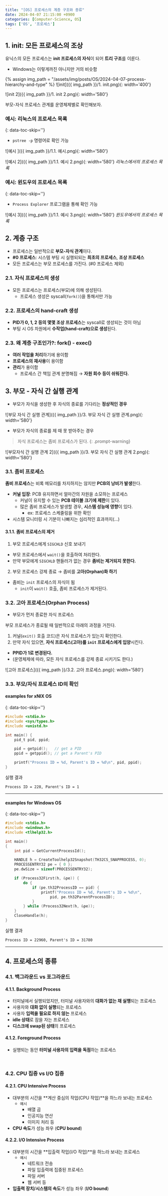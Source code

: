 ```yaml
---
title: "[OS] 프로세스의 계층 구조와 종류"
date: 2024-04-07 21:15:00 +0900
categories: [Computer-Science, OS]
tags: ['OS', '프로세스']
---
```




## 1. init: 모든 프로세스의 조상

유닉스의 모든 프로세스는 **init 프로세스의 자식**이 되어 **트리 구조**를 이룬다.
- Windows는 이렇게까진 아니지만 거의 비슷함

{% assign img_path = "/assets/img/posts/OS/2024-04-07-process-hierarchy-and-type" %}
![init]({{ img_path }}/1. init.png){: width='400'}

![init 2]({{ img_path }}/1. init 2.png){: width='580'}

부모-자식 프로세스 관계를 운영체제별로 확인해보자.

### **예시: 리눅스의 프로세스 목록**
{: data-toc-skip=''}

- `pstree -p` 명령어로 확인 가능

![예시 ]({{ img_path }}/1.1. 예시.png){: width='580'}

![예시 2]({{ img_path }}/1.1. 예시 2.png){: width='580'}
_리눅스에서의 프로세스 목록_

### **예시: 윈도우의 프로세스 목록**
{: data-toc-skip=''}

- `Process Explorer` 프로그램을 통해 확인 가능

![예시 3]({{ img_path }}/1.1. 예시 3.png){: width='580'}
_윈도우에서의 프로세스 목록_



## 2. 계층 구조

- 프로세스는 일반적으로 **부모-자식 관계**이다.
- **#0 프로세스**: 시스템 부팅 시 실행되되는 **최초의 프로세스**, **조상 프로세스**
- 모든 프로세스는 부모 프로세스를 가진다. (#0 프로세스 제외)

### 2.1. 자식 프로세스의 생성

- 모든 프로세스는 프로세스(부모)에 의해 생성된다.
  - 프로세스 생성은 syscall(`fork()`)을 통해서만 가능

### 2.2. 프로세스의 hand-craft 생성

- **PID가 0, 1, 2 등의 몇몇 조상 프로세스**는 syscall로 생성되는 것이 아님
- 부팅 시 OS 차원에서 **수작업(hand-craft)으로 생성**된다.

### 2.3. 왜 계층 구조인가?: fork() - exec()

- **여러 작업을 처리**하기에 용이함
- **프로세스의 재사용**이 용이함
- **관리**가 용이함
  - 프로세스 간 책임 관계 분명해짐 → **자원 회수 등이 쉬워진다.**



## 3. 부모 - 자식 간 실행 관계

- 부모가 자식을 생성한 후 자식의 종료를 기다리는 **정상적인 경우**

![부모 자식 간 실행 관계]({{ img_path }}/3. 부모 자식 간 실행 관계.png){: width='580'}

- 부모가 자식의 종료를 제 때 못 받아주는 경우

> 자식 프로세스는 좀비 프로세스가 된다.
{: .prompt-warning}

![부모자식 간 실행 관계 2]({{ img_path }}/3. 부모 자식 간 실행 관계 2.png){: width='580'}

### 3.1. 좀비 프로세스

**좀비 프로세스**는 비록 메모리를 차지하지는 않지만 **PCB의 낭비가 발생**한다.

- **커널 입장**: PCB 유지하면서 얼마간의 자원을 소모하는 프로세스
  - 커널이 유지할 수 있는 **PCB 테이블 크기에 제한**이 있다.
  - 많은 좀비 프로세스가 발생할 경우, **시스템 성능에 영향**이 있다.
    - ex: 프로세스 스케줄링을 위한 확인
- 시스템 모니터링 시 기분이 나빠지는 심리적인 효과까지(...)

#### 3.1.1. 좀비 프로세스의 제거

1. 부모 프로세스에게 `SIGCHLD` 신호 보내기
  - 부모 프로세스에서 `wait()`을 호출하여 처리한다.
  - 만약 부모에게 `SIGCHLD` 핸들러가 없는 경우 **좀비는 제거되지 못한다.**
2. 부모 프로세스 강제 종료 → 좀비를 **고아(Orphan)화 하기**
  - 좀비는 `init` 프로세스의 자식이 됨
    - `init`이 `wait()` 호출, 좀비 프로세스가 제거된다.

### 3.2. 고아 프로세스(Orphan Process)

- 부모가 먼저 종료한 자식 프로세스

부모 프로세스가 종료될 때 일반적으로 아래의 과정을 거친다.

1. 커널(`exit()` 호출 코드)은 자식 프로세스가 있는지 확인한다.
2. 만약 자식 있으면, **자식 프로세스(고아)를 `init` 프로세스에게 입양**시킨다.
  - **PPID가 1로 변경된다.**
  - (운영체제에 따라, 모든 자식 프로세스를 강제 종료 시키기도 한다.)

![고아 프로세스]({{ img_path }}/3.2. 고아 프로세스.png){: width='580'}

### 3.3. 부모/자식 프로세스 ID의 확인

#### **examples for xNIX OS**
{: data-toc-skip=''}
```c
#include <stdio.h>
#include <sys/types.h>
#include <unistd.h>

int main() {
    pid_t pid, ppid;

    pid = getpid();   // get a PID
    ppid = getppid(); // get a Parent's PID

    printf("Process ID = %d, Parent's ID = %d\n", pid, ppid);
}
```

실행 결과
```terminal
Process ID = 228, Parent's ID = 1
```

---

#### **examples for Windows OS**
{: data-toc-skip=''}
```c
#include <stdio.h>
#include <windows.h>
#include <tlhelp32.h>

int main()
{
    int pid = GetCurrentProcessId();

    HANDLE h = CreateToolhelp32Snapshot(TH32CS_SNAPPROCESS, 0);
    PROCESSENTRY32 pe = { 0 };
    pe.dwSize = sizeof(PROCESSENTRY32);

    if (Process32First(h, &pe)) {
        do {
            if (pe.th32ProcessID == pid) {
                printf("Process ID = %d, Parent's ID = %d\n",
                    pid, pe.th32ParentProcessID);
            }
        } while (Process32Next(h, &pe));
    }
    CloseHandle(h);
}
```

실행 결과
```terminal
Process ID = 22960, Parent's ID = 31780
```

---



## 4. 프로세스의 종류

### 4.1. 백그라운드 vs 포그라운드

#### 4.1.1. Background Process

- 터미널에서 실행되었지만, 터미널 사용자와의 **대화가 없는 채 실행**되는 프로세스
- 사용자와 **대화 없이 실행**되는 프로세스
- 사용자 **입력을 필요로 하지 않는** 프로세스
- **idle 상태**로 잠을 자는 프로세스
- **디스크에 swap된 상태**의 프로세스

#### 4.1.2. Foreground Process

- 실행되는 동안 **터미널 사용자의 입력을 독점**하는 프로세스

<br>

### 4.2. CPU 집중 vs I/O 집중

#### 4.2.1. CPU Intensive Process

- 대부분의 시간을 **계산 중심의 작업(CPU 작업)**을 하느라 보내는 프로세스
  - `예시`
    - 배열 곱
    - 인공지능 연산
    - 이미지 처리 등
- **CPU 속도**가 성능 좌우 (**CPU bound**)

#### 4.2.2. I/O Intensive Process

- 대부분의 시간을 **입출력 작업(I/O 작업)**을 하느라 보내는 프로세스
  - `예시` 
    - 네트워크 전송
    - 파일 입출력에 집중된 프로세스
    - 파일 서버
    - 웹 서버 등
- **입출력 장치/시스템의 속도**가 성능 좌우 (**I/O bound**)